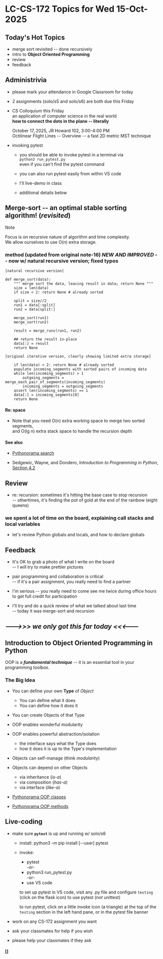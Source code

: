 # LC-CS-172 Topics for Wed 15-Oct-2025

## Today's Hot Topics

* merge sort revisited -- done recursively
* intro to **Object Oriented Programming**
* review
* feedback

## Administrivia

* please mark your attendance in Google Classroom for today

* 2 assignments (solo/s5 and solo/s6) are both due this Friday

* CS Colloquium this Friday  
  an application of computer science in the real world  
  **how to connect the dots in the plane -- literally**

    October 17, 2025, JR Howard 102, 3:00-4:00 PM  
    Octilinear Flight Lines -- Overview -- a fast 2D metric MST technique

* invoking pytest

  - you should be able to invoke pytest in a terminal via  
        `python3 run_pytest.py`  
    even if you can't find the pytest command

  - you can also run pytest easily from within VS code

  - I'll live-demo in class

  - additional details below

## Merge-sort -- an optimal stable sorting algorithm! (*revisited*)

> [!NOTE]
> Focus is on recursive nature of algorithm and time complexity.  
> We allow ourselves to use O(n) extra storage.

### method (updated from original note-16) *NEW AND IMPROVED* -- now  w/ natural recursive version; fixed typos

    [natural recursive version]

	def merge_sort(data):
		""" merge sort the data, leaving result in data; return None """
		size = len(data)
		if size < 2: return None # already sorted

		split = size//2
		run1 = data[:split]
		run2 = data[split:]

		merge_sort(run1)
		merge_sort(run2)

		result = merge_runs(run1, run2)

		## return the result in-place
		data[:] = result
		return None

    [original iterative version, clearly showing limited extra storage]

		if len(data) < 2: return None # already sorted
        populate incoming_segments with sorted pairs of incoming data
        while len(incoming_segments) > 1
            outgoing_segments = merge_each_pair_of_segments(incoming_segments)
            incoming_segments = outgoing_segments
		assert len(incoming_segments) == 1
		data[:] = incoming_segments[0]
		return None

#### Re: space

* Note that you need O(n) extra working space to merge two sorted segments,  
  and O(lg n) extra stack space to handle the recursion depth

#### See also

- [Pythonorama search](https://github.com/alainkaegi/pythonorama/blob/main/algorithms/search.md)

- Sedgewic, Wayne, and Dondero, *Introduction to Programming in Python*,
  [Section 4.2](https://introcs.cs.princeton.edu/python/42sort/)

## Review

* re: recursion: sometimes it's hitting the base case to stop recursion  
  -- othertimes, it's finding the pot of gold at the end of the rainbow (eight queens)

### we spent a lot of time on the board, explaining call stacks and local variables

* let's review Python globals and locals, and how to declare globals

## Feedback

* It's OK to grab a photo of what I write on the board  
  -- I will try to make prettier pictures

* pair programming and collaboration is critical  
  -- if it's a pair assignment, you really need to find a partner

* I'm serious -- you really need to come see me twice during office hours  
  to get full credit for participation

* I'll try and do a quick review of what we talked about last time  
  -- today it was merge-sort and recursion

## ***--->>> we only got this far today <<<---***

## Introduction to Object Oriented Programming in Python

OOP is a ***fundamental technique*** -- it is an essential tool in your programming toolbox.

### The Big Idea

* You can define your own **Type** of *Object*
  - You can define what it does
  - You can define how it does it
* You can create Objects of that Type
* OOP enables wonderful modularity
* OOP enables powerful abstraction/isolation
  - the interface says what the Type does
  - how it does it is up to the Type's implementation
* Objects can self-manage (think *modularity*)
* Objects can depend on other Objects
  - via inheritance (*is-a*)
  - via composition (*has-a*)
  - via interface (*like-a*)

* [Pythonorama OOP classes](https://github.com/alainkaegi/pythonorama/blob/main/oop/classes.md)
* [Pythonorama OOP methods](https://github.com/alainkaegi/pythonorama/blob/main/oop/methods.md)

## Live-coding

* make sure **`pytest`** is up and running w/ solo/s6
  - install: python3 -m pip install [--user] pytest
  - invoke:
    * pytest  
	-or-  
    * python3 run_pytest.py  
    -or-  
    * use VS code

	to set up pytest in VS code, visit any .py file and configure
	`testing` (click on the flask icon) to use pytest (*not* unittest)

    to run pytest, click on a little invoke icon (a triangle) at the top
	of the `testing` section in the left hand pane, or in the pytest
	file banner

* work on any CS-172 assignment you want
* ask your classmates for help if you wish
* please help your classmates if they ask

#### []
